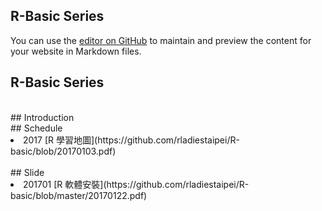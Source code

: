## R-Basic Series

You can use the [editor on GitHub](https://github.com/rladiestaipei/R-basic/edit/master/README.md) to maintain and preview the content for your website in Markdown files.

## R-Basic Series

<br>
## Introduction

<br>
## Schedule
<li> 2017 [R 學習地圖](https://github.com/rladiestaipei/R-basic/blob/20170103.pdf) </li>

<br>
## Slide
<li> 201701 [R 軟體安裝](https://github.com/rladiestaipei/R-basic/blob/master/20170122.pdf)</li>
